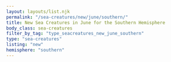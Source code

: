 ```yaml
---
layout: layouts/list.njk
permalink: "/sea-creatures/new/june/southern/"
title: New Sea Creatures in June for the Southern Hemisphere
body_class: sea-creatures
filter_by_tag: "type_seacreatures_new_june_southern"
type: "sea-creatures"
listing: "new"
hemisphere: "southern"
---
```

